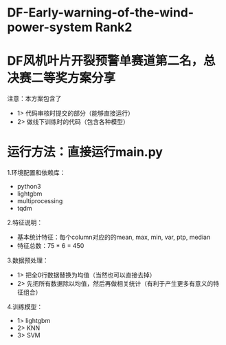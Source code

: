 # DF-Early-warning-of-the-wind-power-system Rank2
# DF风机叶片开裂预警单赛道第二名，总决赛二等奖方案分享
注意：本方案包含了
+ 1> 代码审核时提交的部分（能够直接运行）
+ 2> 做线下训练时的代码（包含各种模型）

# 运行方法：直接运行main.py
1.环境配置和依赖库：
+ python3
+ lightgbm
+ multiprocessing
+ tqdm

2.特征说明：
+ 基本统计特征：每个column对应的的mean, max, min, var, ptp, median
+ 特征总数：75 * 6 = 450

3.数据预处理：
+ 1> 把全0行数据替换为均值（当然也可以直接去掉）
+ 2> 先把所有数据除以均值，然后再做相关统计（有利于产生更多有意义的特征组合）

4.训练模型：
+ 1> lightgbm
+ 2> KNN
+ 3> SVM
